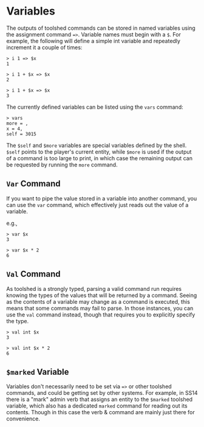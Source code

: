 # Variables

The outputs of toolshed commands can be stored in named variables using the assignment command `=>`. Variable names must begin with a `$`. For example, the following will define a simple int variable and repeatedly increment it a couple of times:

```
> i 1 => $x
1

> i 1 + $x => $x
2

> i 1 + $x => $x
3
```

The currently defined variables can be listed using the `vars` command:
```
> vars
more = ,
x = 4,
self = 3015
```

The `$self` and `$more` variables are special variables defined by the shell. `$self` points to the player's current entity, while `$more` is used if the output of a command is too large to print, in which case the remaining output can be requested by running the `more` command.


## `Var` Command

If you want to pipe the value stored in a variable into another command, you can use the `var` command, which effectively just reads out the value of a variable.

e.g.,

```
> var $x
3

> var $x * 2
6
```

## `Val` Command


As toolshed is a strongly typed, parsing a valid command run requires knowing the types of the values that will be returned by a command. Seeing as the contents of a variable may change as a command is executed, this means that some commands may fail to parse. In those instances, you can use the `val` command instead, though that requires you to explicitly specify the type.

```
> val int $x
3

> val int $x * 2
6
```

## `$marked` Variable

Variables don't necessarily need to be set via `=>` or other toolshed commands, and could be getting set by other systems. For example, in SS14 there is a "mark" admin verb that assigns an entity to the `$marked` toolshed variable, which also has a dedicated `marked` command for reading out its contents. Though in this case the verb & command are mainly just there for convenience.
